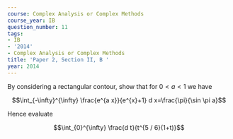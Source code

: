 ```yaml
---
course: Complex Analysis or Complex Methods
course_year: IB
question_number: 11
tags:
- IB
- '2014'
- Complex Analysis or Complex Methods
title: 'Paper 2, Section II, B '
year: 2014
---
```




By considering a rectangular contour, show that for $0<a<1$ we have

$$\int_{-\infty}^{\infty} \frac{e^{a x}}{e^{x}+1} d x=\frac{\pi}{\sin \pi a}$$

Hence evaluate

$$\int_{0}^{\infty} \frac{d t}{t^{5 / 6}(1+t)}$$